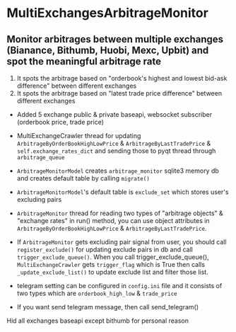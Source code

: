 # MultiExchangesArbitrageMonitor
## Monitor arbitrages between multiple exchanges (Bianance, Bithumb, Huobi, Mexc, Upbit) and spot the meaningful arbitrage rate

1. It spots the arbitrage based on "orderbook's highest and lowest bid-ask difference" between different exchanges
2. It spots the arbitrage based on "latest trade price difference" between different exchanges

- Added 5 exchange public & private baseapi, websocket subscriber (orderbook price, trade price)

- MultiExchangeCrawler thread for updating `ArbitrageByOrderBookHighLowPrice` & `ArbitrageByLastTradePrice` & `self.exchange_rates_dict` and sending those to pyqt thread through `arbitrage_queue`

- `ArbitrageMonitorModel` creates `arbitrage_monitor` sqlite3 memory db and creates default table by calling `migrate()`

- `ArbitrageMonitorModel`'s default table is `exclude_set` which stores user's excluding pairs

- `ArbitrageMonitor` thread for reading two types of "arbitrage objects" & "exchange rates" in run() method, you can use object attributes in `ArbitrageByOrderBookHighLowPrice` & `ArbitrageByLastTradePrice`.

- If `ArbitrageMonitor` gets excluding pair signal from user, you should call `register_exclude()` for updating exclude pairs in db and call `trigger_exclude_queue()`. When you call trigger_exclude_queue(), `MultiExchangeCrawler` gets `trigger_flag` which is True then calls `_update_exclude_list()` to update exclude list and filter those list.

- telegram setting can be configured in `config.ini` file and it consists of two types which are `orderbook_high_low` & `trade_price`

- If you want send telegram message, then call send_telegram()


Hid all exchanges baseapi except bithumb for personal reason
